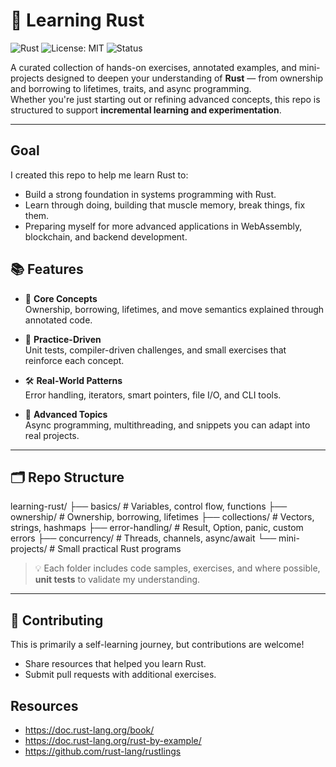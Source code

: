 # 🦀 Learning Rust

![Rust](https://img.shields.io/badge/Rust-1.80%2B-orange?logo=rust&logoColor=white)
![License: MIT](https://img.shields.io/badge/License-MIT-blue.svg)
![Status](https://img.shields.io/badge/status-learning-success?style=flat)

A curated collection of hands-on exercises, annotated examples, and mini-projects designed to deepen your understanding of **Rust** — from ownership and borrowing to lifetimes, traits, and async programming.  
Whether you're just starting out or refining advanced concepts, this repo is structured to support **incremental learning and experimentation**.

---
## Goal

I created this repo to help me learn Rust to:
- Build a strong foundation in systems programming with Rust.
- Learn through doing, building that muscle memory, break things, fix them.
- Preparing myself for more advanced applications in WebAssembly, blockchain, and backend development.

## 📚 Features

- 🧠 **Core Concepts**  
  Ownership, borrowing, lifetimes, and move semantics explained through annotated code.

- 🧪 **Practice-Driven**  
  Unit tests, compiler-driven challenges, and small exercises that reinforce each concept.

- 🛠️ **Real-World Patterns**  
  Error handling, iterators, smart pointers, file I/O, and CLI tools.

- 🚀 **Advanced Topics**  
  Async programming, multithreading, and snippets you can adapt into real projects.

---

## 🗂️ Repo Structure

learning-rust/
  ├── basics/ # Variables, control flow, functions
  ├── ownership/ # Ownership, borrowing, lifetimes
  ├── collections/ # Vectors, strings, hashmaps
  ├── error-handling/ # Result, Option, panic, custom errors
  ├── concurrency/ # Threads, channels, async/await
  └── mini-projects/ # Small practical Rust programs

> 💡 Each folder includes code samples, exercises, and where possible, **unit tests** to validate my understanding.

---

## 🤝 Contributing
This is primarily a self-learning journey, but contributions are welcome!
- Share resources that helped you learn Rust.
- Submit pull requests with additional exercises.

## Resources
- https://doc.rust-lang.org/book/
- https://doc.rust-lang.org/rust-by-example/
- https://github.com/rust-lang/rustlings
